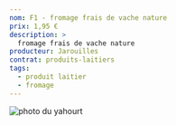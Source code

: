 ```yaml
---
nom: F1 - fromage frais de vache nature
prix: 1,95 €
description: >
  fromage frais de vache nature
producteur: Jarouilles
contrat: produits-laitiers
tags: 
  - produit laitier
  - fromage
---
```


![photo du yahourt](./media/fromage-frais.jpg)